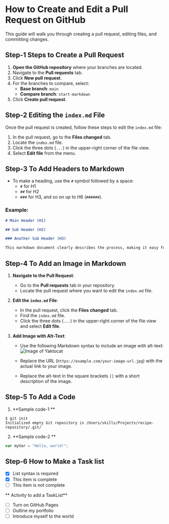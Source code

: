 # How to Create and Edit a Pull Request on GitHub

This guide will walk you through creating a pull request, editing files, and committing changes.

## Step-1 Steps to Create a Pull Request

1. **Open the GitHub repository** where your branches are located.
2. Navigate to the **Pull requests** tab.
3. Click **New pull request**.
4. For the branches to compare, select:
   - **Base branch**: `main`
   - **Compare branch**: `start-markdown`
5. Click **Create pull request**.

## Step-2 Editing the `index.md` File

Once the pull request is created, follow these steps to edit the `index.md` file:

1. In the pull request, go to the **Files changed** tab.
2. Locate the `index.md` file.
3. Click the three dots (`...`) in the upper-right corner of the file view.
4. Select **Edit file** from the menu.

## Step-3 To Add Headers to Markdown

- To make a heading, use the `#` symbol followed by a space:
  - `#` for H1
  - `##` for H2
  - `###` for H3, and so on up to H6 (`######`).
  
### Example:
```markdown
# Main Header (H1)

## Sub Header (H2)

### Another Sub Header (H3)

This markdown document clearly describes the process, making it easy for team members to follow .
```
## Step-4  To Add an Image in Markdown
1. **Navigate to the Pull Request**: 
   - Go to the **Pull requests** tab in your repository.
   - Locate the pull request where you want to edit the `index.md` file.
   
2. **Edit the `index.md` File**:
   - In the pull request, click the **Files changed** tab.
   - Find the `index.md` file.
   - Click the three dots (`...`) in the upper-right corner of the file view and select **Edit file**.

3. **Add Image with Alt-Text**:
   - Use the following Markdown syntax to include an image with alt-text:
     ![Image of Yaktocat](https://octodex.github.com/images/yaktocat.png)

   - Replace the URL (`https://example.com/your-image-url.jpg`) with the actual link to your image.
   - Replace the alt-text in the square brackets `[]` with a short description of the image.
  
## Step-5 To Add a Code 
1. **Sample code-1 **
```
$ git init
Initialized empty Git repository in /Users/skills/Projects/recipe-repository/.git/
```

2. **Sample code-2 **
``` javascript
var myVar = "Hello, world!";
```

## Step-6 How to Make a Task list 

- [x] List syntax is required
- [x] This item is complete
- [ ] This item is not complete

** Activity to add a TaskList**
- [ ] Turn on GitHub Pages
- [ ] Outline my portfolio
- [ ] Introduce myself to the world
